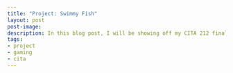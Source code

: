 ```yaml
---
title: "Project: Swimmy Fish"
layout: post
post-image: 
description: In this blog post, I will be showing off my CITA 212 final, Swimmy Fish.
tags:
- project
- gaming
- cita
---
```


